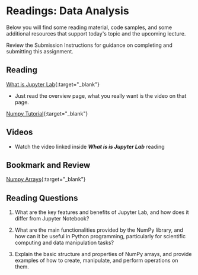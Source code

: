 # Readings: Data Analysis

Below you will find some reading material, code samples, and some additional resources that support today's topic and the upcoming lecture.

Review the Submission Instructions for guidance on completing and submitting this assignment.

## Reading

[What is Jupyter Lab](https://jupyterlab.readthedocs.io/en/stable/getting_started/overview.html){:target="_blank"}

- Just read the overview page, what you really want is the video on that page.

<!-- Mix it up! Create the questions with pointed answers, fill in the blank, or opinion/open ended -->

[Numpy Tutorial](https://www.dataquest.io/blog/numpy-tutorial-python/){:target="_blank"}

<!-- Mix it up! Create the questions with pointed answers, fill in the blank, or opinion/open ended -->

## Videos

- Watch the video linked inside ***What is is Jupyter Lab*** reading

<!-- Mix it up! Create the questions with pointed answers, fill in the blank, or opinion/open ended -->

## Bookmark and Review

[Numpy Arrays](https://www.tutorialspoint.com/numpy/index.htm){:target="_blank"}

## Reading Questions
<!-- Written with help from ChatGPT -->

1. What are the key features and benefits of Jupyter Lab, and how does it differ from Jupyter Notebook?

1. What are the main functionalities provided by the NumPy library, and how can it be useful in Python programming, particularly for scientific computing and data manipulation tasks?

1. Explain the basic structure and properties of NumPy arrays, and provide examples of how to create, manipulate, and perform operations on them.
